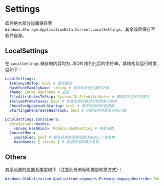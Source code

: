 # Settings

软件绝大部分设置保存至 `Windows.Storage.ApplicationData.Current.LocalSettings`，其余设置保存至软件自身。

## LocalSettings

在 `LocalSettings` 储存的内容均为 JSON 序列化后的字符串，其结构及运行时类型如下：

```yaml
LocalSettings:
  IsAlwaysOnTop: bool # 是否置顶.
  HashFontFamilyName: string # 显示哈希值位置的字体.
  Theme: Enums.AppTheme # 主题.
  FileAttributesToSkip: System.IO.FileAttributes # 要跳过的文件的属性.
  IncludePreRelease: bool # 检查更新时是否包括预发行版本.
  CheckForUpdatesOnStartup: bool # 是否启动时检查更新.
  StartingWhenCreateHashTask: bool # 创建任务时是否开始计算.

LocalSettings.Containers:
  DataOptions:Hashes:
    <Enums.HashKind>: Models.HashSetting # 哈希设置.
  ContextMenu:
    IsEnabled: bool # 是否启用资源管理器注册的上下文菜单.
    HashNames: [ string ] # 启用的哈希算法名称.
```

## Others

其余设置的位置及类型如下（注意此处未标明类型转换方式）：

```yaml
Windows.Globalization.ApplicationLanguages.PrimaryLanguageOverride: Enums.AppLanguage
```
